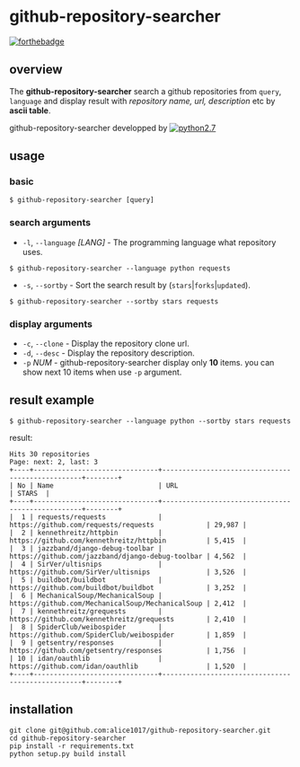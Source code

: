 # github-repository-searcher

[![forthebadge](http://forthebadge.com/images/badges/made-with-python.svg)](http://forthebadge.com)


## overview

The **github-repository-searcher** search a github repositories from `query`, `language`
and display result with *repository name, url, description* etc by **ascii table**.

github-repository-searcher developped by [![python2.7](https://img.shields.io/badge/python-2.7-blue.svg)](http://shields.io/)

## usage

### basic

```
$ github-repository-searcher [query]
```

### search arguments

* `-l`, `--language` *[LANG]* - The programming language what repository uses.

```
$ github-repository-searcher --language python requests
```

* `-s`, `--sortby`  - Sort the search result by (`stars`|`forks`|`updated`).

```
$ github-repository-searcher --sortby stars requests
```

### display arguments

* `-c`, `--clone` - Display the repository clone url.
* `-d`, `--desc` - Display the repository description.
* `-p` *NUM* - github-repository-searcher display only **10** items. you can show next 10 items when use `-p` argument.

## result example

```
$ github-repository-searcher --language python --sortby stars requests
```

result:

```
Hits 30 repositories
Page: next: 2, last: 3
+----+-------------------------------+--------------------------------------------------+--------+
| No | Name                          | URL                                              | STARS  |
+----+-------------------------------+--------------------------------------------------+--------+
|  1 | requests/requests             | https://github.com/requests/requests             | 29,987 |
|  2 | kennethreitz/httpbin          | https://github.com/kennethreitz/httpbin          | 5,415  |
|  3 | jazzband/django-debug-toolbar | https://github.com/jazzband/django-debug-toolbar | 4,562  |
|  4 | SirVer/ultisnips              | https://github.com/SirVer/ultisnips              | 3,526  |
|  5 | buildbot/buildbot             | https://github.com/buildbot/buildbot             | 3,252  |
|  6 | MechanicalSoup/MechanicalSoup | https://github.com/MechanicalSoup/MechanicalSoup | 2,412  |
|  7 | kennethreitz/grequests        | https://github.com/kennethreitz/grequests        | 2,410  |
|  8 | SpiderClub/weibospider        | https://github.com/SpiderClub/weibospider        | 1,859  |
|  9 | getsentry/responses           | https://github.com/getsentry/responses           | 1,756  |
| 10 | idan/oauthlib                 | https://github.com/idan/oauthlib                 | 1,520  |
+----+-------------------------------+--------------------------------------------------+--------+
```

## installation

```
git clone git@github.com:alice1017/github-repository-searcher.git
cd github-repository-searcher
pip install -r requirements.txt
python setup.py build install
```
